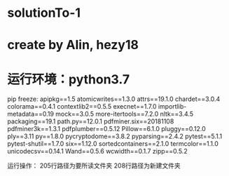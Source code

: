 # solutionTo-1

# create by Alin, hezy18

# 运行环境：python3.7

pip freeze:
apipkg==1.5
atomicwrites==1.3.0
attrs==19.1.0
chardet==3.0.4
colorama==0.4.1
contextlib2==0.5.5
execnet==1.7.0
importlib-metadata==0.19
mock==3.0.5
more-itertools==7.2.0
nltk==3.4.5
packaging==19.1
path.py==12.0.1
pdfminer.six==20181108
pdfminer3k==1.3.1
pdfplumber==0.5.12
Pillow==6.1.0
pluggy==0.12.0
ply==3.11
py==1.8.0
pycryptodome==3.8.2
pyparsing==2.4.2
pytest==5.1.1
pytest-shutil==1.7.0
six==1.12.0
sortedcontainers==2.1.0
termcolor==1.1.0
unicodecsv==0.14.1
Wand==0.5.6
wcwidth==0.1.7
zipp==0.5.2

运行操作：
205行路径为要所读文件夹
208行路径为新建文件夹
